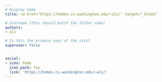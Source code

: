 ```yaml
---
# Display name
title: <a href='https://homes.cs.washington.edu/~ali/' target="_blank" rel="noopener noreferrer">Ali Farhadi</a>

# Username (this should match the folder name)
authors:
- ali

# Is this the primary user of the site?
superuser: false


social:
- icon: home
  icon_pack: fas
  link: 'https://homes.cs.washington.edu/~ali/'
---
```


